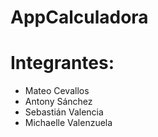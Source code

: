 # AppCalculadora

# Integrantes:
- Mateo Cevallos
- Antony Sánchez
- Sebastián Valencia
- Michaelle Valenzuela
